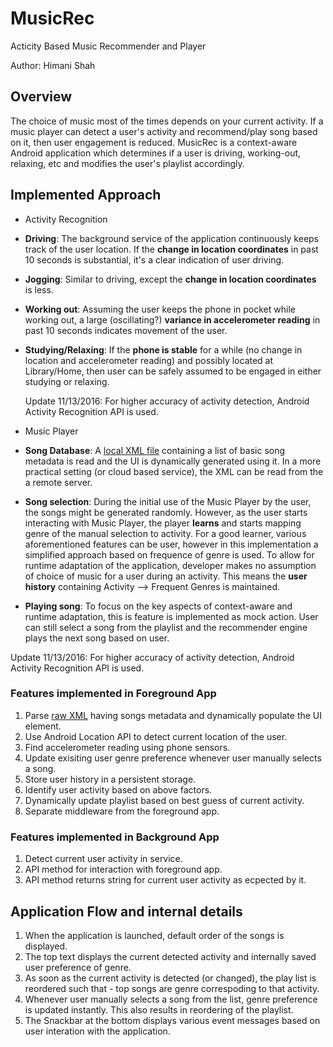 # MusicRec
Acticity Based Music Recommender and Player

Author: Himani Shah

## Overview
The choice of music most of the times depends on your current activity. If a music player can detect a user's activity and recommend/play song based on it, then user engagement is reduced. MusicRec is a context-aware Android application which determines if a user is driving, working-out, relaxing, etc and modifies the user's playlist accordingly.

## Implemented Approach
- Activity Recognition
 - __Driving__: The background service of the application continuously keeps track of the user location. If the **change in location coordinates** in past 10 seconds is substantial, it's a clear indication of user driving.
 - __Jogging__: Similar to driving, except the **change in location coordinates** is less.
 - __Working out__: Assuming the user keeps the phone in pocket while working out, a large (oscillating?) **variance in accelerometer reading** in past 10 seconds indicates movement of the user.
 - __Studying/Relaxing__: If the **phone is stable** for a while (no change in location and accelerometer reading) and possibly located at Library/Home, then user can be safely assumed to be engaged in either studying or relaxing.
 
    Update 11/13/2016: For higher accuracy of activity detection, Android Activity Recognition API is used.
- Music Player
 - __Song Database__: A [local XML file](https://raw.githubusercontent.com/hjshah2/MusicRec/master/app/src/main/res/xml/songs.xml) containing a list of basic song metadata is read and the UI is dynamically generated using it. In a more practical setting (or cloud based service), the XML can be read from the a remote server.
 - __Song selection__: During the initial use of the Music Player by the user, the songs might be generated randomly. However, as the user starts interacting with Music Player, the player **learns** and starts mapping genre of the manual selection to activity. For a good learner, various aforementioned features can be user, however in this implementation a simplified approach based on frequence of genre is used. To allow for runtime adaptation of the application, developer makes no assumption of choice of music for a user during an activity. This means the **user history** containing Activity --> Frequent Genres is maintained.
 - __Playing song__: To focus on the key aspects of context-aware and runtime adaptation, this is feature is implemented as mock action. User can still select a song from the playlist and the recommender engine plays the next song based on user.

 Update 11/13/2016: For higher accuracy of activity detection, Android Activity Recognition API is used.

### Features implemented in Foreground App
   1. Parse [raw XML](https://raw.githubusercontent.com/hjshah2/MusicRec/master/app/src/main/res/xml/songs.xml) having songs metadata and dynamically populate the UI element.
   2. Use Android Location API to detect current location of the user.
   3. Find accelerometer reading using phone sensors.
   4. Update exisiting user genre preference whenever user manually selects a song.
   5. Store user history in a persistent storage.
   6. Identify user activity based on above factors.
   7. Dynamically update playlist based on best guess of current activity.
   8. Separate middleware from the foreground app.

### Features implemented in Background App
   1. Detect current user activity in service.
   2. API method for interaction with foreground app.
   3. API method returns string for current user activity as ecpected by it.

## Application Flow and internal details
   1. When the application is launched, default order of the songs is displayed.
   2. The top text displays the current detected activity and internally saved user preference of genre.
   3. As soon as the current activity is detected (or changed), the play list is reordered such that - top songs are genre correspoding to that activity.
   4. Whenever user manually selects a song from the list, genre preference is updated instantly. This also results in reordering of the playlist.
   5. The Snackbar at the bottom displays various event messages based on user interation with the application.

